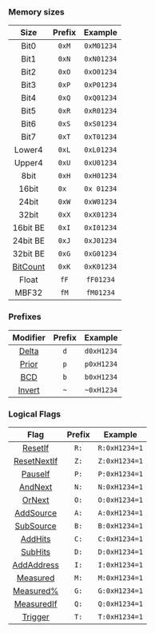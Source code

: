 ### Memory sizes

Size          | Prefix | Example   |
:------------:|:------:|:---------:|
Bit0          | `0xM`  | `0xM01234`
Bit1          | `0xN`  | `0xN01234`
Bit2          | `0xO`  | `0xO01234`
Bit3          | `0xP`  | `0xP01234`
Bit4          | `0xQ`  | `0xQ01234`
Bit5          | `0xR`  | `0xR01234`
Bit6          | `0xS`  | `0xS01234`
Bit7          | `0xT`  | `0xT01234`
Lower4        | `0xL`  | `0xL01234`
Upper4        | `0xU`  | `0xU01234`
8bit          | `0xH`  | `0xH01234`
16bit         | `0x `  | `0x 01234`
24bit         | `0xW`  | `0xW01234`
32bit         | `0xX`  | `0xX01234`
16bit BE      | `0xI`  | `0xI01234`
24bit BE      | `0xJ`  | `0xJ01234`
32bit BE      | `0xG`  | `0xG01234`
[BitCount](/development/bitcount-size/) | `0xK`  | `0xK01234`
Float         | `fF`   | `fF01234`
MBF32         | `fM`   | `fM01234`

### Prefixes

Modifier | Prefix | Example |
:-------:|:------:|:-------:|
[Delta](/development/delta-values/) | `d` | `d0xH1234`
[Prior](/development/prior-values/) | `p` | `p0xH1234`
[BCD](/development/value-definition#binary-coded-decimal) | `b` | `b0xH1234`
[Invert](/development/value-definition#binary-inversion) | `~` | `~0xH1234`

### Logical Flags

Flag | Prefix | Example   |
:---:|:------:|:---------:|
[ResetIf](/development/resetif/) | `R:` | `R:0xH1234=1`
[ResetNextIf](/development/resetnextif/) | `Z:` | `Z:0xH1234=1`
[PauseIf](/development/pauseif/) | `P:` | `P:0xH1234=1`
[AndNext](/development/andnext-ornext/) | `N:` | `N:0xH1234=1`
[OrNext](/development/andnext-ornext/) | `O:` | `O:0xH1234=1`
[AddSource](/development/addsource/) | `A:` | `A:0xH1234=1`
[SubSource](/development/subsource/) | `B:` | `B:0xH1234=1`
[AddHits](/development/addhits-subhits/) | `C:` | `C:0xH1234=1`
[SubHits](/development/addhits-subhits/) | `D:` | `D:0xH1234=1`
[AddAddress](/development/addaddress/) | `I:` | `I:0xH1234=1`
[Measured](/development/measured/) | `M:` | `M:0xH1234=1`
[Measured%](/development/measured/) | `G:` | `G:0xH1234=1`
[MeasuredIf](/development/measured/) | `Q:` | `Q:0xH1234=1`
[Trigger](/development/trigger/) | `T:` | `T:0xH1234=1`